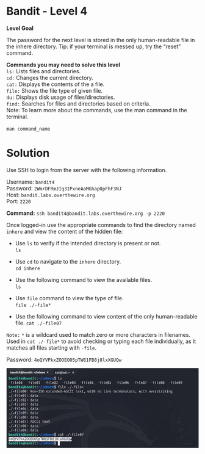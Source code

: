 # Bandit - Level 4
**Level Goal**

The password for the next level is stored in the only human-readable file in the inhere directory. Tip: if your terminal is messed up, try the “reset” command.

**Commands you may need to solve this level**  
`ls:` Lists files and directories.  
`cd:` Changes the current directory.  
`cat:` Displays the contents of the a file.  
`file:` Shows the file type of given file.  
`du:` Displays disk usage of files/directories.  
`find:` Searches for files and directories based on criteria.  
Note: To learn more about the commands, use the man command in the terminal.  

`man command_name`

# Solution
Use SSH to login from the server with the following information.

Username: `bandit4`  
Password: `2WmrDFRmJIq3IPxneAaMGhap0pFhF3NJ`  
Host: `bandit.labs.overthewire.org`  
Port: `2220`  

**Command:** `ssh bandit4@bandit.labs.overthewire.org -p 2220`   

Once logged-in use the appropriate commands to find the directory named `inhere` and view the content of the hidden file:
- Use `ls` to verify if the intended directory is present or not.  
  `ls`
  
- Use `cd` to navigate to the `inhere` directory.  
  `cd inhere`
  
- Use the following command to view the available files.  
  `ls`
  
- Use `file` command to view the type of file.  
  `file ./-file*`

- Use the following command to view content of the only human-readable file.
  `cat ./-file07`

`Note:` `*` is a wildcard used to match zero or more characters in filenames. Used in `cat ./-file*` to avoid checking or typing each file individually, as it matches all files starting with `-file`.

Password: `4oQYVPkxZOOEOO5pTW81FB8j8lxXGUQw`  

![level 4 solution](../Images/level4-sol.png)  
